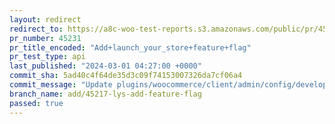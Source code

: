```yaml
---
layout: redirect
redirect_to: https://a8c-woo-test-reports.s3.amazonaws.com/public/pr/45231/api/index.html
pr_number: 45231
pr_title_encoded: "Add+launch_your_store+feature+flag"
pr_test_type: api
last_published: "2024-03-01 04:27:00 +0000"
commit_sha: 5ad40c4f64de35d3c09f74153007326da7cf06a4
commit_message: "Update plugins/woocommerce/client/admin/config/development.json"
branch_name: add/45217-lys-add-feature-flag
passed: true
---
```

